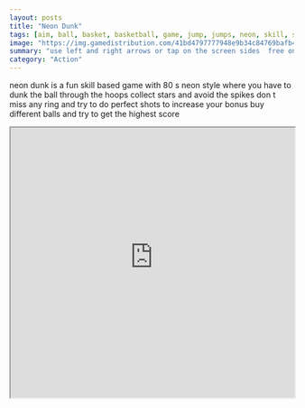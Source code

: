 ```yaml
---
layout: posts
title: "Neon Dunk"
tags: [aim, ball, basket, basketball, game, jump, jumps, neon, skill, skills, sport, hop, free, online, games, oyna, game, free, games, play, play, games]
image: "https://img.gamedistribution.com/41bd4797777948e9b34c84769bafb4f7.jpg"
summary: "use left and right arrows or tap on the screen sides  free online games oyna game free games play play games"
category: "Action"
---
```


neon dunk is a fun skill based game with 80 s neon style where you have to dunk the ball through the hoops collect stars and avoid the spikes don t miss any ring and try to do perfect shots to increase your bonus buy different balls and try to get the highest score

<iframe width="100%" height="480px;" src="https://html5.gamedistribution.com/41bd4797777948e9b34c84769bafb4f7/"></iframe>